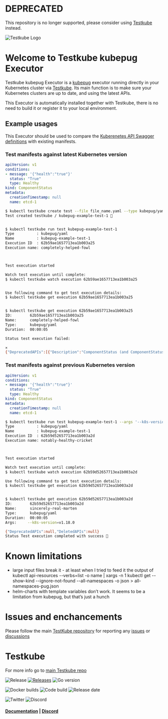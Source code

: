 # DEPRECATED

This repository is no longer supported, please consider using [Testkube](https://github.com/kubeshop/testkube) instead.

![Testkube Logo](https://raw.githubusercontent.com/kubeshop/testkube/main/assets/testkube-color-gray.png)

# Welcome to Testkube kubepug Executor

Testkube kubepug Executor is a [kubepug](https://github.com/rikatz/kubepug) executor running directly in your Kubernetes cluster via [Testkube](https://testkube.io).
Its main function is to make sure your Kubernetes clusters are up to date, and using the latest APIs.

This Executor is automatically installed together with Testkube, there is no need to build it or register it to your local environment.

## Example usages

This Executor should be used to compare the [Kuberenetes API Swagger definitions](https://raw.githubusercontent.com/kubernetes/kubernetes/master/api/openapi-spec/swagger.json) with existing manifests.

### Test manifests against latest Kubernetes version

```yaml
apiVersion: v1
conditions:
- message: '{"health":"true"}'
  status: "True"
  type: Healthy
kind: ComponentStatus
metadata:
  creationTimestamp: null
  name: etcd-1
```

```bash
$ kubectl testkube create test --file file_name.yaml --type kubepug/yaml --name kubepug-example-test-1
Test created testkube / kubepug-example-test-1 🥇


$ kubectl testkube run test kubepug-example-test-1
Type          : kubepug/yaml
Name          : kubepug-example-test-1
Execution ID  : 62b59ae1657713ea1b003a25
Execution name: completely-helped-fowl



Test execution started

Watch test execution until complete:
$ kubectl testkube watch execution 62b59ae1657713ea1b003a25


Use following command to get test execution details:
$ kubectl testkube get execution 62b59ae1657713ea1b003a25


$ kubectl testkube get execution 62b59ae1657713ea1b003a25
ID:        62b59ae1657713ea1b003a25
Name:      completely-helped-fowl
Type:      kubepug/yaml
Duration:  00:00:05

Status test execution failed:

⨯
{"DeprecatedAPIs":[{"Description":"ComponentStatus (and ComponentStatusList) holds the cluster validation info. Deprecated: This API is deprecated in v1.19+","Group":"","Kind":"ComponentStatus","Version":"v1","Name":"","Deprecated":true,"Items":[{"Scope":"OBJECT","ObjectName":"etcd-1","Namespace":"","location":"/tmp/test-content4075001618"}]}],"DeletedAPIs":null}
```

### Test manifests against previous Kubernetes version

```yaml
apiVersion: v1
conditions:
- message: '{"health":"true"}'
  status: "True"
  type: Healthy
kind: ComponentStatus
metadata:
  creationTimestamp: null
  name: etcd-1
```

```bash
$ kubectl testkube run test kubepug-example-test-1 --args '--k8s-version=v1.18.0'
Type          : kubepug/yaml
Name          : kubepug-example-test-1
Execution ID  : 62b59d52657713ea1b003a2d
Execution name: notably-healthy-cricket



Test execution started

Watch test execution until complete:
$ kubectl testkube watch execution 62b59d52657713ea1b003a2d

Use following command to get test execution details:
$ kubectl testkube get execution 62b59d52657713ea1b003a2d


$ kubectl testkube get execution 62b59d52657713ea1b003a2d
ID:        62b59d52657713ea1b003a2d
Name:      sincerely-real-marten
Type:      kubepug/yaml
Duration:  00:00:05
Args:     --k8s-version=v1.18.0

{"DeprecatedAPIs":null,"DeletedAPIs":null}
Status Test execution completed with success 🥇
```

# Known limitations 

- large input files break it - at least when I tried to feed it the output of kubectl api-resources --verbs=list -o name | xargs -n 1 kubectl get --show-kind --ignore-not-found --all-namespaces -o json > all-namespaces-pug.json
- helm-charts with template variables don’t work. It seems to be a limitation from kubepug, but that’s just a hunch

# Issues and enchancements

Please follow the main [TestKube repository](https://github.com/kubeshop/testkube) for reporting any [issues](https://github.com/kubeshop/testkube/issues) or [discussions](https://github.com/kubeshop/testkube/discussions)

# Testkube

For more info go to [main Testkube repo](https://github.com/kubeshop/testkube)

![Release](https://img.shields.io/github/v/release/kubeshop/testkube) [![Releases](https://img.shields.io/github/downloads/kubeshop/testkube/total.svg)](https://github.com/kubeshop/testkube/tags?label=Downloads) ![Go version](https://img.shields.io/github/go-mod/go-version/kubeshop/testkube)

![Docker builds](https://img.shields.io/docker/automated/kubeshop/testkube-api-server) ![Code build](https://img.shields.io/github/workflow/status/kubeshop/testkube/Code%20build%20and%20checks) ![Release date](https://img.shields.io/github/release-date/kubeshop/testkube)

![Twitter](https://img.shields.io/twitter/follow/thekubeshop?style=social) ![Discord](https://img.shields.io/discord/884464549347074049)

#### [Documentation](https://kubeshop.github.io/testkube) | [Discord](https://discord.gg/hfq44wtR6Q)
